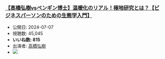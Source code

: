 ### [【高橋弘樹vsペンギン博士】温暖化のリアル！極地研究とは？【ビジネスパーソンのための生態学入門】](https://www.youtube.com/watch?v=7I0wQSuJN8s)
-   公開日: 2024-07-07
-   視聴数: 45,045
-   **いいね数: 815**
-   出演者: [高橋弘樹](/rehacq_fan/people/高橋弘樹 "wikilink")
- [![](https://img.youtube.com/vi/7I0wQSuJN8s/hqdefault.jpg)](https://www.youtube.com/watch?v=7I0wQSuJN8s)
